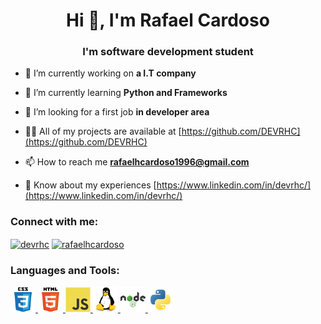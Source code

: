 <h1 align="center">Hi 👋, I'm Rafael Cardoso</h1>
<h3 align="center">I'm software development student</h3>

- 🔭 I’m currently working on **a I.T company**

- 🌱 I’m currently learning **Python and Frameworks**

- 🤝 I’m looking for a first job **in developer area**

- 👨‍💻 All of my projects are available at [https://github.com/DEVRHC](https://github.com/DEVRHC)

- 📫 How to reach me **rafaelhcardoso1996@gmail.com**

- 📄 Know about my experiences [https://www.linkedin.com/in/devrhc/](https://www.linkedin.com/in/devrhc/)

<h3 align="left">Connect with me:</h3>
<p align="left">
<a href="https://linkedin.com/in/devrhc" target="blank"><img align="center" src="https://raw.githubusercontent.com/rahuldkjain/github-profile-readme-generator/master/src/images/icons/Social/linked-in-alt.svg" alt="devrhc" height="30" width="40" /></a>
<a href="https://instagram.com/rafaelhcardoso" target="blank"><img align="center" src="https://raw.githubusercontent.com/rahuldkjain/github-profile-readme-generator/master/src/images/icons/Social/instagram.svg" alt="rafaelhcardoso" height="30" width="40" /></a>
</p>

<h3 align="left">Languages and Tools:</h3>
<p align="left"> <a href="https://www.w3schools.com/css/" target="_blank" rel="noreferrer"> <img src="https://raw.githubusercontent.com/devicons/devicon/master/icons/css3/css3-original-wordmark.svg" alt="css3" width="40" height="40"/> </a> <a href="https://grafana.com" target="_blank" rel="noreferrer"><img src="https://raw.githubusercontent.com/devicons/devicon/master/icons/html5/html5-original-wordmark.svg" alt="html5" width="40" height="40"/> </a> <a href="https://developer.mozilla.org/en-US/docs/Web/JavaScript" target="_blank" rel="noreferrer"> <img src="https://raw.githubusercontent.com/devicons/devicon/master/icons/javascript/javascript-original.svg" alt="javascript" width="40" height="40"/> </a> <a href="https://www.linux.org/" target="_blank" rel="noreferrer"> <img src="https://raw.githubusercontent.com/devicons/devicon/master/icons/linux/linux-original.svg" alt="linux" width="40" height="40"/> </a> <a href="https://nodejs.org" target="_blank" rel="noreferrer"> <img src="https://raw.githubusercontent.com/devicons/devicon/master/icons/nodejs/nodejs-original-wordmark.svg" alt="nodejs" width="40" height="40"/> </a> <a href="https://www.postgresql.org" target="_blank" rel="noreferrer"><img src="https://raw.githubusercontent.com/devicons/devicon/master/icons/python/python-original.svg" alt="python" width="40" height="40"/> </a> </p>


